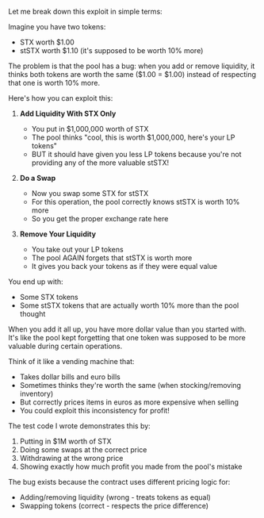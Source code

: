 Let me break down this exploit in simple terms:

Imagine you have two tokens:
- STX worth $1.00
- stSTX worth $1.10 (it's supposed to be worth 10% more)

The problem is that the pool has a bug: when you add or remove liquidity, it thinks both tokens are worth the same ($1.00 = $1.00) instead of respecting that one is worth 10% more.

Here's how you can exploit this:

1. **Add Liquidity With STX Only**
   - You put in $1,000,000 worth of STX
   - The pool thinks "cool, this is worth $1,000,000, here's your LP tokens"
   - BUT it should have given you less LP tokens because you're not providing any of the more valuable stSTX!

2. **Do a Swap**
   - Now you swap some STX for stSTX
   - For this operation, the pool correctly knows stSTX is worth 10% more
   - So you get the proper exchange rate here

3. **Remove Your Liquidity**
   - You take out your LP tokens
   - The pool AGAIN forgets that stSTX is worth more
   - It gives you back your tokens as if they were equal value

You end up with:
- Some STX tokens
- Some stSTX tokens that are actually worth 10% more than the pool thought

When you add it all up, you have more dollar value than you started with. It's like the pool kept forgetting that one token was supposed to be more valuable during certain operations.

Think of it like a vending machine that:
- Takes dollar bills and euro bills
- Sometimes thinks they're worth the same (when stocking/removing inventory)
- But correctly prices items in euros as more expensive when selling
- You could exploit this inconsistency for profit!

The test code I wrote demonstrates this by:
1. Putting in $1M worth of STX
2. Doing some swaps at the correct price
3. Withdrawing at the wrong price
4. Showing exactly how much profit you made from the pool's mistake

The bug exists because the contract uses different pricing logic for:
- Adding/removing liquidity (wrong - treats tokens as equal)
- Swapping tokens (correct - respects the price difference)